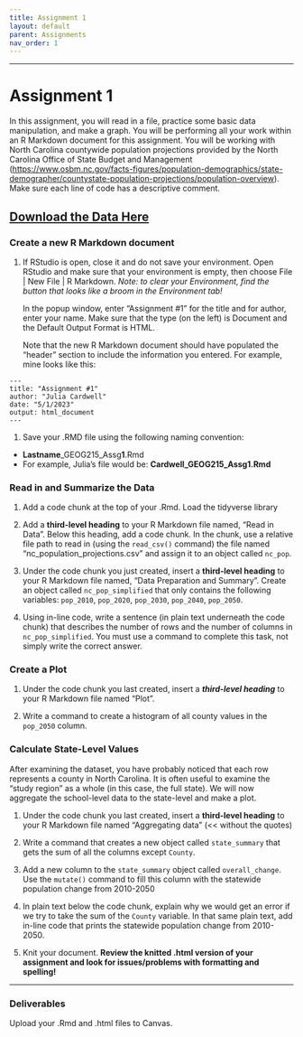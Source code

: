 ```yaml
---
title: Assignment 1
layout: default
parent: Assignments
nav_order: 1
---
```




<style>
div.blue { background-color:#e0f0ff; padding: 10px 10px 3px 10px;}
</style>

------------------------------------------------------------------------
# Assignment 1

In this assignment, you will read in a file, practice some basic data
manipulation, and make a graph. You will be performing all your work
within an R Markdown document for this assignment. You will be working
with North Carolina countywide population projections provided by the
North Carolina Office of State Budget and Management
(<https://www.osbm.nc.gov/facts-figures/population-demographics/state-demographer/countystate-population-projections/population-overview>).
Make sure each line of code has a descriptive comment. 

[**Download the Data Here**](https://drive.google.com/uc?export=download&id=1n931oVVyQPzLfNlSBbwGTWppLXlpLq1H)
------------------------------------------------------------------------

### Create a new R Markdown document

1.  If RStudio is open, close it and do not save your environment. Open
    RStudio and make sure that your environment is empty, then choose
    File | New File | R Markdown. *Note: to clear your Environment, find
    the button that looks like a broom in the Environment tab!*

    In the popup window, enter “Assignment \#1” for the title and for
    author, enter your name. Make sure that the type (on the left) is
    Document and the Default Output Format is HTML.

    Note that the new R Markdown document should have populated the
    “header” section to include the information you entered. For
    example, mine looks like this:

<style type="text/css">
.indent {
 margin-left: 40px;
}
</style>

    ---
    title: "Assignment #1"
    author: "Julia Cardwell"
    date: "5/1/2023"
    output: html_document
    ---

1.  Save your .RMD file using the following naming convention:

-   **Lastname**\_GEOG215\_Assg**1**.Rmd
-   For example, Julia’s file would be: **Cardwell\_GEOG215\_Assg1.Rmd**

### Read in and Summarize the Data

1.  Add a code chunk at the top of your .Rmd. Load the tidyverse library

2.  Add a **third-level heading** to your R Markdown file named, “Read
    in Data”. Below this heading, add a code chunk. In the chunk, use a
    relative file path to read in (using the `read_csv()` command) the
    file named “nc\_population\_projections.csv” and assign it to an
    object called `nc_pop`.

3.  Under the code chunk you just created, insert a **third-level
    heading** to your R Markdown file named, “Data Preparation and
    Summary”. Create an object called `nc_pop_simplified` that only
    contains the following variables: `pop_2010`, `pop_2020`,
    `pop_2030`, `pop_2040`, `pop_2050`.

4.  Using in-line code, write a sentence (in plain text underneath the
    code chunk) that describes the number of rows and the number of
    columns in `nc_pop_simplified`. You must use a command to complete
    this task, not simply write the correct answer.

### Create a Plot

1.  Under the code chunk you last created, insert a ***third-level
    heading*** to your R Markdown file named “Plot”.

2.  Write a command to create a histogram of all county values in the
    `pop_2050` column.

### Calculate State-Level Values

After examining the dataset, you have probably noticed that each row
represents a county in North Carolina. It is often useful to examine the
“study region” as a whole (in this case, the full state). We will now
aggregate the school-level data to the state-level and make a plot.

1.  Under the code chunk you last created, insert a **third-level
    heading** to your R Markdown file named “Aggregating data” (&lt;&lt;
    without the quotes)

2.  Write a command that creates a new object called `state_summary`
    that gets the sum of all the columns except `County`.

3.  Add a new column to the `state_summary` object called
    `overall_change`. Use the `mutate()` command to fill this column
    with the statewide population change from 2010-2050

4.  In plain text below the code chunk, explain why we would get an
    error if we try to take the sum of the `County` variable. In that
    same plain text, add in-line code that prints the statewide
    population change from 2010-2050.

5.  Knit your document. **Review the knitted .html version of your
    assignment and look for issues/problems with formatting and
    spelling!**

------------------------------------------------------------------------

### Deliverables

Upload your .Rmd and .html files to Canvas.
